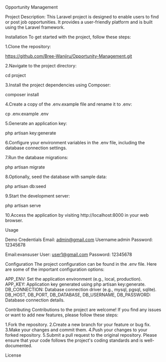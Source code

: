 Opportunity Management

Project Description: 
This Laravel project is designed to enable users to find or post job opportunities. It provides a user-friendly platform and is built using the Laravel framework.

Installation
To get started with the project, follow these steps:

1.Clone the repository:

https://github.com/Bree-Wanjiru/Opportunity-Management.git

2.Navigate to the project directory:

cd project

3.Install the project dependencies using Composer:

composer install

4.Create a copy of the .env.example file and rename it to .env:

cp .env.example .env

5.Generate an application key:

php artisan key:generate

6.Configure your environment variables in the .env file, including the database connection settings.

7.Run the database migrations:

php artisan migrate

8.Optionally, seed the database with sample data:

php artisan db:seed

9.Start the development server:

php artisan serve

10.Access the application by visiting http://localhost:8000 in your web browser.

Usage

Demo Credentials
Email: admin@gmail.com
Username:admin
Password: 12345678

Email:evansuser
User: user1@gmail.com
Password: 12345678

Configuration
The project configuration can be found in the .env file. Here are some of the important configuration options:

APP_ENV: Set the application environment (e.g., local, production).
APP_KEY: Application key generated using php artisan key:generate.
DB_CONNECTION: Database connection driver (e.g., mysql, pgsql, sqlite).
DB_HOST, DB_PORT, DB_DATABASE, DB_USERNAME, DB_PASSWORD: Database connection details.

Contributing
Contributions to the project are welcome! If you find any issues or want to add new features, please follow these steps:

1.Fork the repository.
2.Create a new branch for your feature or bug fix.
3.Make your changes and commit them.
4.Push your changes to your forked repository.
5.Submit a pull request to the original repository.
Please ensure that your code follows the project's coding standards and is well-documented.

License


